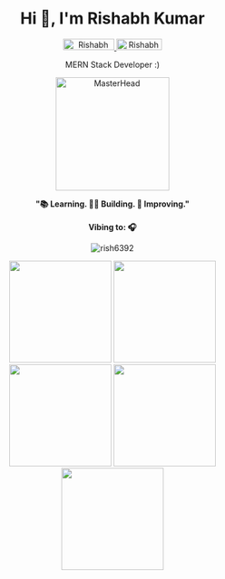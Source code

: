 
                                            
<h1 align="center">Hi 👋, I'm Rishabh Kumar</h1>
<p align="center"> 
  <a href="https://www.linkedin.com/in/rishabh-kumar-b98b55251/"> 
    <img src="https://img.shields.io/badge/linkedin-%b98b55251.svg?&style=for-the-badge&logo=linkedin&logoColor=white" alt="Rishabh LinkedIn" height='20' width='90'/>
  </a>
  <a href="https://github.com/Rish6392"> 
    <img src="https://img.shields.io/static/v1?message=GitHub&style=for-the-badge&logo=github&&logoColor=white&label=%20" alt="Rishabh GitHub" height='20' width='80'/>  
  </a>
</p>

<div align="center" width="50%">
  <p> MERN Stack Developer :) </p>
 <img src="https://user-images.githubusercontent.com/90236635/232446433-d5540fa2-fe28-4bb8-b929-cdb51fe61336.gif" alt="MasterHead" style="height: 200px; width: auto;">
  <br>
  <p><strong>"📚 Learning. 👨‍💻 Building. 🔁 Improving."<br><br> Vibing to: 🎧</strong></p>
  <!-- Streak feature -->
 <p><img align="center" src="https://github-readme-streak-stats.herokuapp.com/?user=rish6392&theme=dark" alt="rish6392" /></p>

</div>

<div align="center">
  <img height="180em" src="https://github-profile-summary-cards.vercel.app/api/cards/profile-details?username=rish6392&theme=github_dark" />
  <img height="180em" src="https://github-profile-summary-cards.vercel.app/api/cards/repos-per-language?username=rish6392&theme=github_dark" />
  <img height="180em" src="https://github-profile-summary-cards.vercel.app/api/cards/most-commit-language?username=rish6392&theme=github_dark" />
  <img height="180em" src="https://github-profile-summary-cards.vercel.app/api/cards/stats?username=rish6392&theme=github_dark" />
  <img height="180em" src="https://github-profile-summary-cards.vercel.app/api/cards/productive-time?username=rish6392&theme=github_dark" />
</div>

